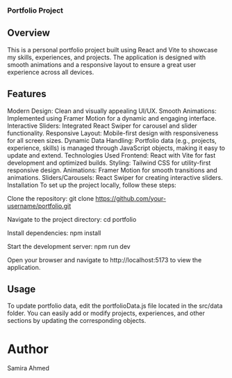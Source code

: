 ### Portfolio Project
## Overview
This is a personal portfolio project built using React and Vite to showcase my skills, experiences, and projects. The application is designed with smooth animations and a responsive layout to ensure a great user experience across all devices.

## Features
Modern Design: Clean and visually appealing UI/UX.
Smooth Animations: Implemented using Framer Motion for a dynamic and engaging interface.
Interactive Sliders: Integrated React Swiper for carousel and slider functionality.
Responsive Layout: Mobile-first design with responsiveness for all screen sizes.
Dynamic Data Handling: Portfolio data (e.g., projects, experience, skills) is managed through JavaScript objects, making it easy to update and extend.
Technologies Used
Frontend: React with Vite for fast development and optimized builds.
Styling: Tailwind CSS for utility-first responsive design.
Animations: Framer Motion for smooth transitions and animations.
Sliders/Carousels: React Swiper for creating interactive sliders.
Installation
To set up the project locally, follow these steps:

Clone the repository:
git clone https://github.com/your-username/portfolio.git

Navigate to the project directory:
cd portfolio

Install dependencies:
npm install

Start the development server:
npm run dev

Open your browser and navigate to http://localhost:5173 to view the application.


## Usage
To update portfolio data, edit the portfolioData.js file located in the src/data folder.
You can easily add or modify projects, experiences, and other sections by updating the corresponding objects.

# Author
Samira Ahmed
